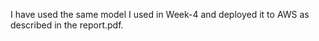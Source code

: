 I have used the same model I used in Week-4 and deployed it to AWS as described in  the report.pdf.
